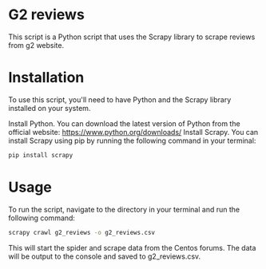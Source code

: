 # G2 reviews
This script is a Python script that uses the Scrapy library to scrape reviews from g2 website.

# Installation
To use this script, you'll need to have Python and the Scrapy library installed on your system.

Install Python. You can download the latest version of Python from the official website: https://www.python.org/downloads/
Install Scrapy. You can install Scrapy using pip by running the following command in your terminal: 
```bash
pip install scrapy
```
# Usage
To run the script, navigate to the directory in your terminal and run the following command:
```bash
scrapy crawl g2_reviews -o g2_reviews.csv
```
This will start the spider and scrape data from the Centos forums. The data will be output to the console and saved to g2_reviews.csv.
